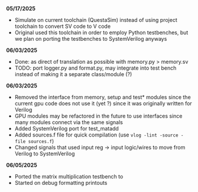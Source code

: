 **05/17/2025**
* Simulate on current toolchain (QuestaSim) instead of using project toolchain to convert SV code to V code
* Original used this toolchain in order to employ Python testbenches, but we plan on porting the testbenches to SystemVerilog anyways

**06/03/2025**
* Done: as direct of translation as possible with memory.py > memory.sv
* TODO: port logger.py and format.py, may integrate into test bench instead of making it a separate class/module (?)

**06/03/2025**
* Removed the interface from memory, setup and test* modules since the current gpu code does not use it (yet ?) since it was originally written for Verilog
* GPU modules may be refactored in the future to use interfaces since many modules connect via the same signals
* Added SystemVerilog port for test_matadd
* Added sources.f file for quick compilation (use ```vlog -lint -source -file sources.f```)
* Changed signals that used input reg -> input logic/wires to move from Verilog to SystemVerilog

**06/05/2025**
* Ported the matrix multiplication testbench to  
* Started on debug formatting printouts